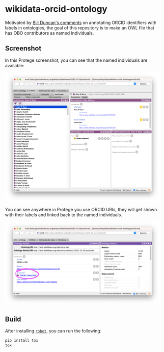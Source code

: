 # wikidata-orcid-ontology

Motivated by [Bill Duncan's comments](https://obo-communitygroup.slack.com/archives/C01R2D66249/p1669063375689969)
on annotating ORCID identifiers with labels in ontologies, the goal of this repository is to make an OWL
file that has OBO contributors as named individuals.

## Screenshot

In this Protege screenshot, you can see that the named individuals are available:

![](img/screenshot-1.png)

You can see anywhere in Protege you use ORCID URIs, they will get shown with their labels and linked back to the named
individuals.

![](img/screenshot-2.png)

## Build

After installing [`robot`](https://robot.obolibrary.org), you can run the following:

```shell
pip install tox
tox
```
